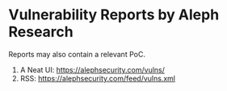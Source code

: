 # Vulnerability Reports by Aleph Research #

Reports may also contain a relevant PoC.

1. A Neat UI: https://alephsecurity.com/vulns/
2. RSS: https://alephsecurity.com/feed/vulns.xml
